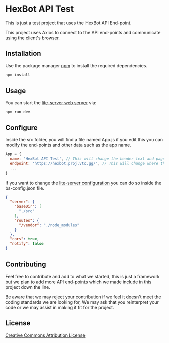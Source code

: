 # HexBot API Test

This is just a test project that uses the HexBot API End-point.

This project uses Axios to connect to the API end-points and communicate using the client's browser.

## Installation

Use the package manager [npm](https://docs.npmjs.com/downloading-and-installing-node-js-and-npm) to install the required dependencies.

```bash
npm install
```

## Usage
You can start the [lite-server web server](https://www.npmjs.com/package/lite-server) via:
```bash
npm run dev
```

## Configure

Inside the src folder, you will find a file named App.js if you edit this you can modify the end-points and other data such as the app name.

```javascript
App = {
  name: 'HexBot API Test', // This will change the header text and page title
  endpoint: 'https://hexbot.proj.vtc.gg/', // This will change where the page will load API requests
  ...
}
```

If you want to change the [lite-server configuration](https://www.npmjs.com/package/lite-server#custom-configuration) you can do so inside the bs-config.json file.

```json
{
  "server": {
    "baseDir": [
      "./src"
    ],
    "routes": {
      "/vendor": "./node_modules"
    }
  },
  "cors": true,
  "notify": false
}
```

## Contributing
Feel free to contribute and add to what we started, this is just a framework but we plan to add more API end-points which we made include in this project down the line.

Be aware that we may reject your contribution if we feel it doesn't meet the coding standards we are looking for, We may ask that you reinterpret your code or we may assist in making it fit for the project.

## License
[Creative Commons Attribution License](http://creativecommons.org/licenses/by/2.0/)
